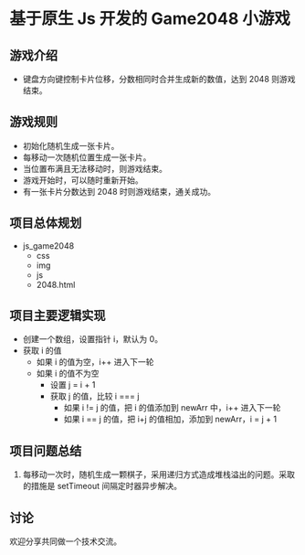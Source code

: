 # 基于原生 Js 开发的 Game2048 小游戏

## 游戏介绍
- 键盘方向键控制卡片位移，分数相同时合并生成新的数值，达到 2048 则游戏结束。

## 游戏规则
- 初始化随机生成一张卡片。
- 每移动一次随机位置生成一张卡片。
- 当位置布满且无法移动时，则游戏结束。
- 游戏开始时，可以随时重新开始。
- 有一张卡片分数达到 2048 时则游戏结束，通关成功。

## 项目总体规划
- js_game2048
  - css
  - img
  - js
  - 2048.html

## 项目主要逻辑实现
- 创建一个数组，设置指针 i，默认为 0。
- 获取 i 的值
  - 如果 i 的值为空，i++ 进入下一轮
  - 如果 i 的值不为空
    - 设置 j = i + 1
    - 获取 j 的值，比较 i === j
      - 如果 i != j 的值，把 i 的值添加到 newArr 中，i++ 进入下一轮
      - 如果 i == j 的值，把 i+j 的值相加，添加到 newArr，i = j + 1

## 项目问题总结
1. 每移动一次时，随机生成一颗棋子，采用递归方式造成堆栈溢出的问题。采取的措施是 setTimeout 间隔定时器异步解决。

## 讨论
欢迎分享共同做一个技术交流。